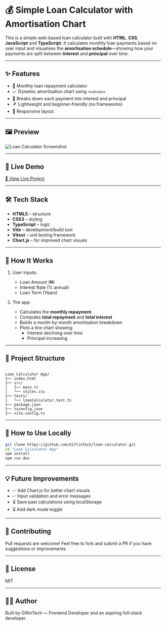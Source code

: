 # 💰 Simple Loan Calculator with Amortisation Chart

This is a simple web-based loan calculator built with **HTML**, **CSS**, **JavaScript** and **TypeScript**. It calculates monthly loan payments based on user input and visualises the **amortisation schedule**—showing how your payments are split between **interest** and **principal** over time.

---

## ✨ Features

- 🧮 Monthly loan repayment calculator
- 📈 Dynamic amortisation chart using `<canvas>`
- 🧠 Breaks down each payment into interest and principal
- 🪶 Lightweight and beginner-friendly (no frameworks)
- 📱 Responsive layout

---

## 🖼 Preview

![Loan Calculator Screenshot](screenshot.png) <!-- Add your screenshot here -->

---

## 🚀 Live Demo

[🔗 View Live Project](https://your-github-username.github.io/loan-calculator) <!-- Replace with your link -->

---

## 🛠 Tech Stack

- **HTML5** – structure
- **CSS3** – styling
- **TypeScript** – logic
- **Vite** – development/build tool
- **Vitest** – unit testing framework
- **Chart.js** – for improved chart visuals

---

## 📌 How It Works

1. User inputs:

   - Loan Amount (₦)
   - Interest Rate (% annual)
   - Loan Term (Years)

2. The app:
   - Calculates the **monthly repayment**
   - Computes **total repayment** and **total interest**
   - Builds a month-by-month amortisation breakdown
   - Plots a line chart showing:
     - Interest declining over time
     - Principal increasing

---

## 📁 Project Structure

```

Loan Calculator App/
├── index.html
├── src/
│   ├── main.ts
│   └── styles.css
├── tests/
│   └── loanCalculator.test.ts
├── package.json
├── tsconfig.json
├── vite.config.ts

```

---

## 🧪 How to Use Locally

```bash
git clone https://github.com/GiftinTech/loan-calculator.git
cd "Loan Calculator App"
npm install
npm run dev
```

---

## 💡 Future Improvements

- ✅ Add Chart.js for better chart visuals
- ✅ Input validation and error messages
- ⏳ Save past calculations using localStorage
- ⏳ Add dark mode toggle

---

## 🤝 Contributing

Pull requests are welcome! Feel free to fork and submit a PR if you have suggestions or improvements.

---

## 📜 License

MIT

---

## 👨‍💻 Author

Built by GiftinTech — Frontend Developer and an aspiring full-stack developer.
